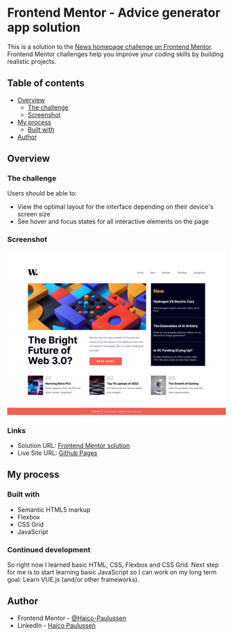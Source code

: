 # Frontend Mentor - Advice generator app solution

This is a solution to the [News homepage challenge on Frontend Mentor](https://www.frontendmentor.io/challenges/news-homepage-H6SWTa1MFl). Frontend Mentor challenges help you improve your coding skills by building realistic projects.

## Table of contents

- [Overview](#overview)
  - [The challenge](#the-challenge)
  - [Screenshot](#screenshot)
- [My process](#my-process)
  - [Built with](#built-with)
- [Author](#author)

## Overview

### The challenge

Users should be able to:

- View the optimal layout for the interface depending on their device's screen size
- See hover and focus states for all interactive elements on the page

### Screenshot

![](./screenshot.png)

### Links

- Solution URL: [Frontend Mentor solution](https://www.frontendmentor.io/solutions/marvel-quote-generator-with-marvel-api-and-css-grid-ArgjFDjX3S)
- Live Site URL: [Github Pages](https://haico-paulussen.github.io/news-homepage-challenge/)

## My process

### Built with

- Semantic HTML5 markup
- Flexbox
- CSS Grid
- JavaScript

### Continued development

So right now I learned basic HTML, CSS, Flexbox and CSS Grid. Next step for me is to start learning basic JavaScript so I can work on my long term goal: Learn VUE.js (and/or other frameworks).

## Author

- Frontend Mentor - [@Haico-Paulussen](https://www.frontendmentor.io/profile/Haico-Paulussen)
- LinkedIn - [Haico Paulussen](https://www.linkedin.com/in/haico-paulussen-160281158/)
